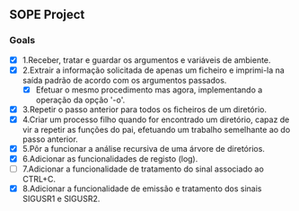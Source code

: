 ## SOPE Project

### Goals

- [x] 1.Receber, tratar e guardar os argumentos e variáveis de ambiente.
- [x] 2.Extrair  a  informação  solicitada  de  apenas  um  ficheiro  e  imprimi-la  na  saída  padrão de  acordo  com  os argumentos passados. 
    - [x] Efetuar  o  mesmo  procedimento  mas  agora,  implementando  a  operação  da  opção  '-o'.
- [x] 3.Repetir o passo anterior para todos os ficheiros de um diretório.
- [x] 4.Criar um processo filho quando for encontrado um diretório, capaz de vir a repetir as funções do pai, efetuando um trabalho semelhante ao do passo anterior.
- [x] 5.Pôr a funcionar a análise recursiva de uma árvore de diretórios. 
- [x] 6.Adicionar as funcionalidades de registo (log).
- [ ] 7.Adicionar a funcionalidade de tratamento do sinal associado ao CTRL+C.
- [x] 8.Adicionar a funcionalidade de emissão e tratamento dos sinais SIGUSR1 e SIGUSR2.
